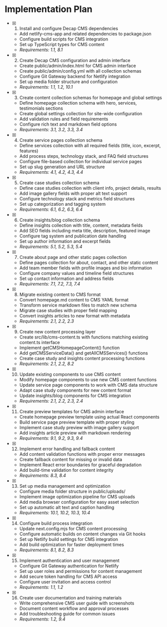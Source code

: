 # Implementation Plan

- [x] 1. Install and configure Decap CMS dependencies
  - Add netlify-cms-app and related dependencies to package.json
  - Configure build scripts for CMS integration
  - Set up TypeScript types for CMS content
  - _Requirements: 1.1, 8.1_

- [x] 2. Create Decap CMS configuration and admin interface
  - Create public/admin/index.html for CMS admin interface
  - Create public/admin/config.yml with all collection schemas
  - Configure Git Gateway backend for Netlify integration
  - Set up media folder structure and configuration
  - _Requirements: 1.1, 1.2, 10.1_

- [x] 3. Create content collection schemas for homepage and global settings
  - Define homepage collection schema with hero, services, testimonials sections
  - Create global settings collection for site-wide configuration
  - Add validation rules and field requirements
  - Configure rich text and markdown field options
  - _Requirements: 3.1, 3.2, 3.3, 3.4_

- [x] 4. Create service pages collection schema
  - Define services collection with all required fields (title, icon, excerpt, features)
  - Add process steps, technology stack, and FAQ field structures
  - Configure file-based collection for individual service pages
  - Set up slug generation and URL structure
  - _Requirements: 4.1, 4.2, 4.3, 4.4_

- [x] 5. Create case studies collection schema
  - Define case studies collection with client info, project details, results
  - Add image gallery fields with proper alt text support
  - Configure technology stack and metrics field structures
  - Set up categorization and tagging system
  - _Requirements: 6.1, 6.2, 6.3, 6.4_

- [x] 6. Create insights/blog collection schema
  - Define insights collection with title, content, metadata fields
  - Add SEO fields including meta title, description, featured image
  - Configure tag system and publication date handling
  - Set up author information and excerpt fields
  - _Requirements: 5.1, 5.2, 5.3, 5.4_

- [x] 7. Create about page and other static pages collection
  - Define pages collection for about, contact, and other static content
  - Add team member fields with profile images and bio information
  - Configure company values and timeline field structures
  - Set up contact information and address fields
  - _Requirements: 7.1, 7.2, 7.3, 7.4_

- [x] 8. Migrate existing content to CMS format
  - Convert homepage.md content to CMS YAML format
  - Transform service markdown files to match new schema
  - Migrate case studies with proper field mapping
  - Convert insights articles to new format with metadata
  - _Requirements: 2.1, 2.2, 2.3_

- [x] 9. Create new content processing layer
  - Create src/lib/cms-content.ts with functions matching existing content.ts interface
  - Implement getCMSHomepageContent() function
  - Add getCMSServiceData() and getAllCMSServices() functions
  - Create case study and insights content processing functions
  - _Requirements: 2.1, 2.2, 8.2_

- [x] 10. Update existing components to use CMS content
  - Modify homepage components to use new CMS content functions
  - Update service page components to work with CMS data structure
  - Adapt case study components for new content format
  - Update insights/blog components for CMS integration
  - _Requirements: 2.1, 2.2, 2.3, 2.4_

- [x] 11. Create preview templates for CMS admin interface
  - Create homepage preview template using actual React components
  - Build service page preview template with proper styling
  - Implement case study preview with image gallery support
  - Add insights article preview with markdown rendering
  - _Requirements: 9.1, 9.2, 9.3, 9.4_

- [x] 12. Implement error handling and fallback content
  - Add content validation functions with proper error messages
  - Create fallback content for missing or invalid data
  - Implement React error boundaries for graceful degradation
  - Add build-time validation for content integrity
  - _Requirements: 8.3, 8.4_

- [x] 13. Set up media management and optimization
  - Configure media folder structure in public/uploads/
  - Implement image optimization pipeline for CMS uploads
  - Add media browser configuration for easy asset selection
  - Set up automatic alt text and caption handling
  - _Requirements: 10.1, 10.2, 10.3, 10.4_

- [x] 14. Configure build process integration
  - Update next.config.mjs for CMS content processing
  - Configure automatic builds on content changes via Git hooks
  - Set up Netlify build settings for CMS integration
  - Add build optimization for faster deployment times
  - _Requirements: 8.1, 8.2, 8.3_

- [x] 15. Implement authentication and user management
  - Configure Git Gateway authentication for Netlify
  - Set up user roles and permissions for content management
  - Add secure token handling for CMS API access
  - Configure user invitation and access control
  - _Requirements: 1.1, 1.2_
- [x] 16. Create user documentation and training materials
  - Write comprehensive CMS user guide with screenshots
  - Document content workflow and approval processes
  - Add troubleshooting guide for common issues
  - _Requirements: 1.2, 9.4_
